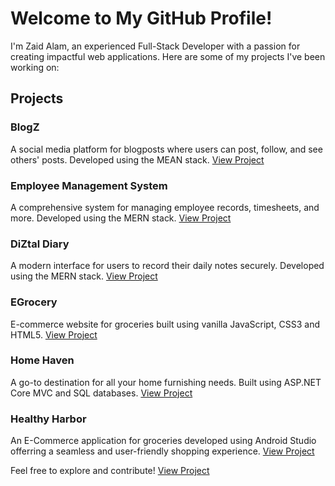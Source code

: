 # Welcome to My GitHub Profile!

I'm Zaid Alam, an experienced Full-Stack Developer with a passion for creating impactful web applications. Here are some of my projects I've been working on:


## Projects

### BlogZ
A social media platform for blogposts where users can post, follow, and see others' posts. Developed using the MEAN stack.
<a href="https://github.com/blogZ-zaid" target="_blank">View Project</a>

### Employee Management System
A comprehensive system for managing employee records, timesheets, and more. Developed using the MERN stack.
<a href="https://github.com/employee-management-system-zaid" target="_blank">View Project</a>

### DiZtal Diary
A modern interface for users to record their daily notes securely. Developed using the MERN stack.
<a href="https://github.com/digital-diary-zaid" target="_blank">View Project</a>

### EGrocery
E-commerce website for groceries built using vanilla JavaScript, CSS3 and HTML5.
<a href="https://github.com/fuzzyzaid/EGrocery" target="_blank">View Project</a>

### Home Haven
A go-to destination for all your home furnishing needs. Built using ASP.NET Core MVC and SQL databases.
<a href="https://github.com/fuzzyzaid/Home_Haven" target="_blank">View Project</a>

### Healthy Harbor
An E-Commerce application for groceries developed using Android Studio offerring a seamless and user-friendly shopping experience.
<a href="https://github.com/fuzzyzaid/Healthy_Harbor" target="_blank">View Project</a>

Feel free to explore and contribute!
[View Project](https://github.com/fuzzyzaid/Healthy_Harbor)
